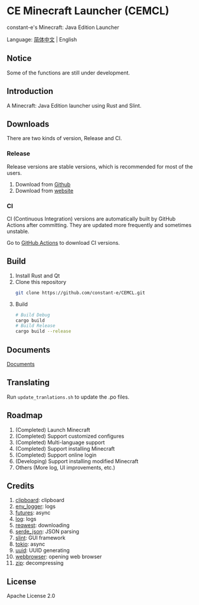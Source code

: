 # CE Minecraft Launcher (CEMCL)
constant-e's Minecraft: Java Edition Launcher

Language: [简体中文](README.md) | English

## Notice
Some of the functions are still under development.

## Introduction
A Minecraft: Java Edition launcher using Rust and Slint.

## Downloads
There are two kinds of version, Release and CI.

### Release
Release versions are stable versions, which is recommended for most of the users.
1. Download from [Github](https://github.com/constant-e/CEMCL/releases)
2. Download from [website](https://constant-e.github.io/CEMCL/en/download.html)

### CI
CI (Continuous Integration) versions are automatically built by GitHub Actions after committing. They are updated more frequently and sometimes unstable.

Go to [GitHub Actions](https://github.com/constant-e/CEMCL/actions) to download CI versions.

## Build
1. Install Rust and Qt
2. Clone this repository
   ```sh
   git clone https://github.com/constant-e/CEMCL.git
   ```
3. Build
   ```sh
   # Build Debug
   cargo build
   # Build Release
   cargo build --release
   ```


## Documents
[Documents](https://constant-e.github.io/CEMCL/en/docs)

## Translating
Run `update_tranlations.sh` to update the .po files.

## Roadmap
1. (Completed) Launch Minecraft
2. (Completed) Support customized configures
3. (Completed) Multi-language support
4. (Completed) Support installing Minecraft
5. (Completed) Support online login
6. (Developing) Support installing modified Minecraft
7. Others (More log, UI improvements, etc.)

## Credits
1. [clipboard](https://crates.io/crates/clipboard): clipboard
2. [env_logger](https://crates.io/crates/env_logger): logs
3. [futures](https://crates.io/crates/futures): async
4. [log](https://crates.io/crates/log): logs
5. [reqwest](https://crates.io/crates/reqwest): downloading
6. [serde_json](https://crates.io/crates/serde_json): JSON parsing
7. [slint](https://crates.io/crates/slint): GUI framework
8. [tokio](https://crates.io/crates/tokio): async
9. [uuid](https://crates.io/crates/uuid): UUID generating
10. [webbrowser](https://crates.io/crates/webbrowser): opening web browser
11. [zip](https://crates.io/crates/zip): decompressing

## License
Apache License 2.0
